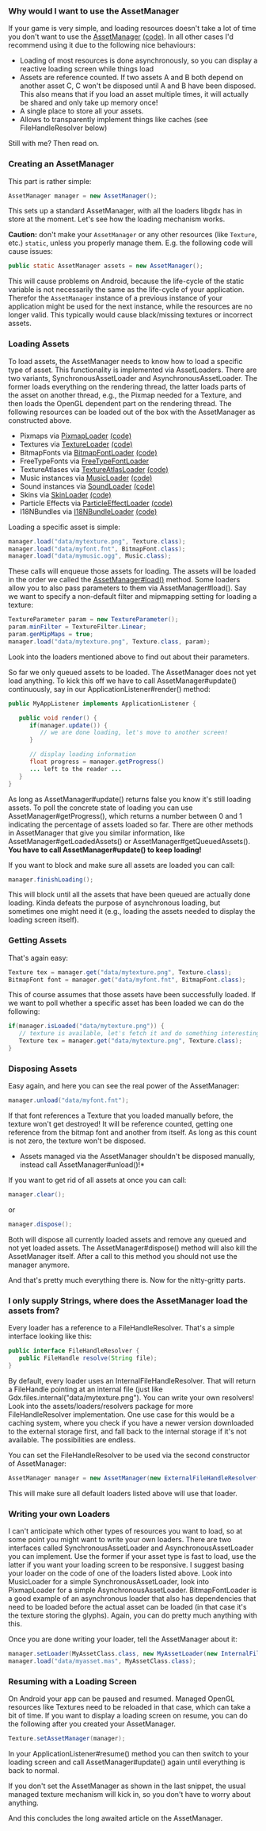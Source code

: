 ### Why would I want to use the AssetManager ###

If your game is very simple, and loading resources doesn't take a lot of time you don't want to use the [AssetManager](http://libgdx.badlogicgames.com/nightlies/docs/api/com/badlogic/gdx/assets/AssetManager.html) [(code)](https://github.com/libgdx/libgdx/blob/master/gdx/src/com/badlogic/gdx/assets/AssetManager.java). In all other cases I'd recommend using it due to the following nice behaviours:


  * Loading of most resources is done asynchronously, so you can display a reactive loading screen while things load
  * Assets are reference counted. If two assets A and B both depend on another asset C, C won't be disposed until A and B have been disposed. This also means that if you load an asset multiple times, it will actually be shared and only take up memory once!
  * A single place to store all your assets.
  * Allows to transparently implement things like caches (see FileHandleResolver below)

Still with me? Then read on.

### Creating an AssetManager ###

This part is rather simple:

```java
AssetManager manager = new AssetManager();
```

This sets up a standard AssetManager, with all the loaders libgdx has in store at the moment. Let's see how the loading mechanism works.

**Caution:** don't make your `AssetManager` or any other resources (like `Texture`, etc.) `static`, unless you properly manage them. E.g. the following code will cause issues:

```java
public static AssetManager assets = new AssetManager();
```

This will cause problems on Android, because the life-cycle of the static variable is not necessarily the same as the life-cycle of your application. Therefor the `AssetManager` instance of a previous instance of your application might be used for the next instance, while the resources are no longer valid. This typically would cause black/missing textures or incorrect assets.

### Loading Assets ###

To load assets, the AssetManager needs to know how to load a specific type of asset. This functionality is implemented via AssetLoaders. There are two variants, SynchronousAssetLoader and AsynchronousAssetLoader. The former loads everything on the rendering thread, the latter loads parts of the asset on another thread, e.g., the Pixmap needed for a Texture, and then loads the OpenGL dependent part on the rendering thread. The following resources can be loaded out of the box with the AssetManager as constructed above.


  * Pixmaps via [PixmapLoader](http://libgdx.badlogicgames.com/nightlies/docs/api/com/badlogic/gdx/assets/loaders/PixmapLoader.html) [(code)](https://github.com/libgdx/libgdx/blob/master/gdx/src/com/badlogic/gdx/assets/loaders/PixmapLoader.java)
  * Textures via [TextureLoader](http://libgdx.badlogicgames.com/nightlies/docs/api/com/badlogic/gdx/assets/loaders/TextureLoader.html) [(code)](https://github.com/libgdx/libgdx/blob/master/gdx/src/com/badlogic/gdx/assets/loaders/TextureLoader.java)
  * BitmapFonts via [BitmapFontLoader](http://libgdx.badlogicgames.com/nightlies/docs/api/com/badlogic/gdx/assets/loaders/BitmapFontLoader.html) [(code)](https://github.com/libgdx/libgdx/blob/master/gdx/src/com/badlogic/gdx/assets/loaders/BitmapFontLoader.java)
  * FreeTypeFonts via [FreeTypeFontLoader](https://github.com/libgdx/libgdx/blob/master/tests/gdx-tests/src/com/badlogic/gdx/tests/FreeTypeFontLoaderTest.java)
  * TextureAtlases via [TextureAtlasLoader](http://libgdx.badlogicgames.com/nightlies/docs/api/com/badlogic/gdx/assets/loaders/TextureAtlasLoader.html) [(code)](https://github.com/libgdx/libgdx/blob/master/gdx/src/com/badlogic/gdx/assets/loaders/TextureAtlasLoader.java)
  * Music instances via [MusicLoader](http://libgdx.badlogicgames.com/nightlies/docs/api/com/badlogic/gdx/assets/loaders/MusicLoader.html) [(code)](https://github.com/libgdx/libgdx/blob/master/gdx/src/com/badlogic/gdx/assets/loaders/MusicLoader.java)
  * Sound instances via [SoundLoader](http://libgdx.badlogicgames.com/nightlies/docs/api/com/badlogic/gdx/assets/loaders/SoundLoader.html) [(code)](https://github.com/libgdx/libgdx/blob/master/gdx/src/com/badlogic/gdx/assets/loaders/SoundLoader.java)
  * Skins via [SkinLoader](http://libgdx.badlogicgames.com/nightlies/docs/api/com/badlogic/gdx/assets/loaders/SkinLoader.html) [(code)](https://github.com/libgdx/libgdx/blob/master/gdx/src/com/badlogic/gdx/assets/loaders/SkinLoader.java)
  * Particle Effects via [ParticleEffectLoader](http://libgdx.badlogicgames.com/nightlies/docs/api/com/badlogic/gdx/assets/loaders/ParticleEffectLoader.html) [(code)](https://github.com/libgdx/libgdx/blob/master/gdx/src/com/badlogic/gdx/assets/loaders/ParticleEffectLoader.java)
  * I18NBundles via [I18NBundleLoader](http://libgdx.badlogicgames.com/nightlies/docs/api/com/badlogic/gdx/assets/loaders/I18NBundleLoader.html) [(code)](https://github.com/libgdx/libgdx/blob/master/gdx/src/com/badlogic/gdx/assets/loaders/I18NBundleLoader.java)

Loading a specific asset is simple:

```java
manager.load("data/mytexture.png", Texture.class);
manager.load("data/myfont.fnt", BitmapFont.class);
manager.load("data/mymusic.ogg", Music.class);
```

These calls will enqueue those assets for loading. The assets will be loaded in the order we called the [AssetManager#load()](http://libgdx.badlogicgames.com/nightlies/docs/api/com/badlogic/gdx/assets/AssetManager.html#load(java.lang.String,%20java.lang.Class)) method. Some loaders allow you to also pass parameters to them via AssetManager#load(). Say we want to specify a non-default filter and mipmapping setting for loading a texture:

```java
TextureParameter param = new TextureParameter();
param.minFilter = TextureFilter.Linear;
param.genMipMaps = true;
manager.load("data/mytexture.png", Texture.class, param);
```

Look into the loaders mentioned above to find out about their parameters.

So far we only queued assets to be loaded. The AssetManager does not yet load anything. To kick this off we have to call AssetManager#update() continuously, say in our ApplicationListener#render() method:

```java
public MyAppListener implements ApplicationListener {

   public void render() {
      if(manager.update()) {
         // we are done loading, let's move to another screen!
      }

      // display loading information
      float progress = manager.getProgress()
      ... left to the reader ...
   }
}
```

As long as AssetManager#update() returns false you know it's still loading assets. To poll the concrete state of loading you can use AssetManager#getProgress(), which returns a number between 0 and 1 indicating the percentage of assets loaded so far. There are other methods in AssetManager that give you similar information, like AssetManager#getLoadedAssets() or AssetManager#getQueuedAssets(). <b>You have to call AssetManager#update() to keep loading!</b>

If you want to block and make sure all assets are loaded you can call:

```java
manager.finishLoading();
```

This will block until all the assets that have been queued are actually done loading. Kinda defeats the purpose of asynchronous loading, but sometimes one might need it (e.g., loading the assets needed to display the loading screen itself).

### Getting Assets ###
That's again easy:

```java
Texture tex = manager.get("data/mytexture.png", Texture.class);
BitmapFont font = manager.get("data/myfont.fnt", BitmapFont.class);
```

This of course assumes that those assets have been successfully loaded. If we want to poll whether a specific asset has been loaded we can do the following:

```java
if(manager.isLoaded("data/mytexture.png")) {
   // texture is available, let's fetch it and do something interesting
   Texture tex = manager.get("data/mytexture.png", Texture.class);
}
```

### Disposing Assets ###
Easy again, and here you can see the real power of the AssetManager:

```java
manager.unload("data/myfont.fnt");
```

If that font references a Texture that you loaded manually before, the texture won't get destroyed! It will be reference counted, getting one reference from the bitmap font and another from itself. As long as this count is not zero, the texture won't be disposed. 

* Assets managed via the AssetManager shouldn't be disposed manually, instead call AssetManager#unload()!*

If you want to get rid of all assets at once you can call:

```java
manager.clear();
```

or 

```java
manager.dispose();
```

Both will dispose all currently loaded assets and remove any queued and not yet loaded assets. The AssetManager#dispose() method will also kill the AssetManager itself. After a call to this method you should not use the manager anymore.

And that's pretty much everything there is. Now for the nitty-gritty parts.

### I only supply Strings, where does the AssetManager load the assets from? ###
Every loader has a reference to a FileHandleResolver. That's a simple interface looking like this:

```java
public interface FileHandleResolver {
   public FileHandle resolve(String file);
}
```

By default, every loader uses an InternalFileHandleResolver. That will return a FileHandle pointing at an internal file (just like Gdx.files.internal("data/mytexture.png"). You can write your own resolvers! Look into the assets/loaders/resolvers package for more FileHandleResolver implementation. One use case for this would be a caching system, where you check if you have a newer version downloaded to the external storage first, and fall back to the internal storage if it's not available. The possibilities are endless.

You can set the FileHandleResolver to be used via the second constructor of AssetManager:

```java
AssetManager manager = new AssetManager(new ExternalFileHandleResolver());
```

This will make sure all default loaders listed above will use that loader.

### Writing your own Loaders ###
I can't anticipate which other types of resources you want to load, so at some point you might want to write your own loaders. There are two interfaces called SynchronousAssetLoader and AsynchronousAssetLoader you can implement. Use the former if your asset type is fast to load, use the latter if you want your loading screen to be responsive. I suggest basing your loader on the code of one of the loaders listed above. Look into MusicLoader for a simple SynchronousAssetLoader, look into PixmapLoader for a simple AsynchronousAssetLoader. BitmapFontLoader is a good example of an asynchronous loader that also has dependencies that need to be loaded before the actual asset can be loaded (in that case it's the texture storing the glyphs). Again, you can do pretty much anything with this.

Once you are done writing your loader, tell the AssetManager about it:

```java
manager.setLoader(MyAssetClass.class, new MyAssetLoader(new InternalFileHandleResolver()));
manager.load("data/myasset.mas", MyAssetClass.class);
```

### Resuming with a Loading Screen ###
On Android your app can be paused and resumed. Managed OpenGL resources like Textures need to be reloaded in that case, which can take a bit of time. If you want to display a loading screen on resume, you can do the following after you created your AssetManager.

```java
Texture.setAssetManager(manager);
```

In your ApplicationListener#resume() method you can then switch to your loading screen and call AssetManager#update() again until everything is back to normal.

If you don't set the AssetManager as shown in the last snippet, the usual managed texture mechanism will kick in, so you don't have to worry about anything.

And this concludes the long awaited article on the AssetManager. 